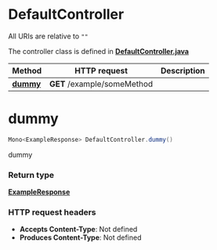 # DefaultController

All URIs are relative to `""`

The controller class is defined in **[DefaultController.java](../../src/main/java/org/openapitools/controller/DefaultController.java)**

Method | HTTP request | Description
------------- | ------------- | -------------
[**dummy**](#dummy) | **GET** /example/someMethod | 

<a id="dummy"></a>
# **dummy**
```java
Mono<ExampleResponse> DefaultController.dummy()
```



dummy


### Return type
[**ExampleResponse**](../../docs/models/ExampleResponse.md)


### HTTP request headers
 - **Accepts Content-Type**: Not defined
 - **Produces Content-Type**: Not defined

